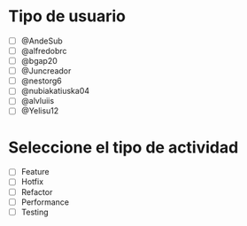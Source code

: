 # Tipo de usuario
- [ ] @AndeSub
- [ ] @alfredobrc
- [ ] @bgap20
- [ ] @Juncreador
- [ ] @nestorg6
- [ ] @nubiakatiuska04
- [ ] @alvluiis
- [ ] @Yelisu12

# Seleccione el tipo de actividad
- [ ] Feature
- [ ] Hotfix
- [ ] Refactor
- [ ] Performance
- [ ] Testing
